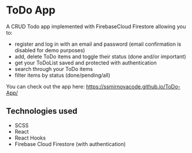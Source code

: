 # ToDo App

A CRUD Todo app implemented with FirebaseCloud Firestore allowing you to:
 - register and log in with an email and password (email confirmation is disabled for demo purposes)
 - add, delete ToDo items and toggle their status (done and/or important)
 - get your ToDoList saved and protected with authentication
 - search through your ToDo items
 - filter items by status (done/pending/all)

You can check out the app here: https://ssmirnovacode.github.io/ToDo-App/

## Technologies used
 - SCSS
 - React
 - React Hooks
 - Firebase Cloud Firestore (with authentication)
 

